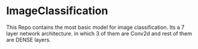 # ImageClassification
This Repo contains the most basic model for image classification. Its a 7 layer network architecture. in which 3 of them are Conv2d and rest of them are DENSE layers.
